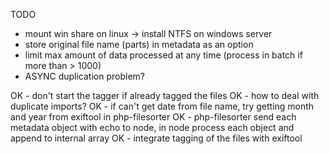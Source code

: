 TODO


- mount win share on linux -> install NTFS on windows server
- store original file name (parts) in metadata as an option
- limit max amount of data processed at any time (process in batch if more than > 1000)
- ASYNC duplication problem?

OK - don't start the tagger if already tagged the files
OK - how to deal with duplicate imports?
OK - if can't get date from file name, try getting month and year from exiftool in php-filesorter
OK - php-filesorter send each metadata object with echo to node, in node process each object and append to internal array
OK - integrate tagging of the files with exiftool